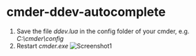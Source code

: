 # cmder-ddev-autocomplete
1. Save the file _ddev.lua_ in the config folder of your cmder, e.g. _C:\cmder\config_
2. Restart _cmder.exe_
![Screenshot1](https://raw.github.com/eltoro0815/cmder-ddev-autocomplete/master/blob/images/screenshot.gif)
